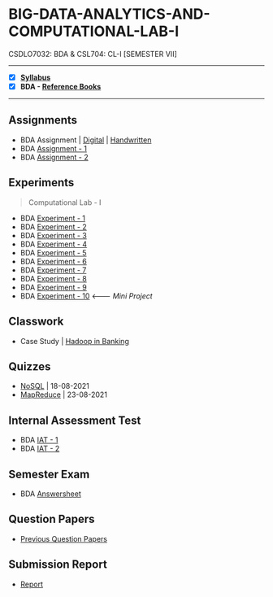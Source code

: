 # BIG-DATA-ANALYTICS-AND-COMPUTATIONAL-LAB-I
 CSDLO7032: BDA & CSL704: CL-I [SEMESTER VII]

---
 
 - [X] **[Syllabus](https://github.com/Amey-Thakur/BIG-DATA-ANALYTICS-AND-COMPUTATIONAL-LAB-I/blob/main/Syllabus/TE%20BE%20Comp%20Engg%20CBCGS%20Syllabus.pdf)**
 - [X] **BDA - [Reference Books](https://github.com/Amey-Thakur/BIG-DATA-ANALYTICS-AND-COMPUTATIONAL-LAB-I/tree/main/Reference%20Books)**

---

## Assignments
 - BDA Assignment | [Digital](https://github.com/Amey-Thakur/BIG-DATA-ANALYTICS-AND-COMPUTATIONAL-LAB-I/blob/main/Assignments/AMEY_B-50_BDA_Assignment_%5BDIGITAL%5D.pdf) | [Handwritten](https://github.com/Amey-Thakur/BIG-DATA-ANALYTICS-AND-COMPUTATIONAL-LAB-I/blob/main/Assignments/AMEY_B-50_BDA_Assignment_%5BHANDWRITTEN%5D.pdf)
 - BDA [Assignment - 1](https://github.com/Amey-Thakur/BIG-DATA-ANALYTICS-AND-COMPUTATIONAL-LAB-I/blob/main/Assignments/AMEY_B-50_BDA_ASSIGNMENT-1.pdf)
 - BDA [Assignment - 2](https://github.com/Amey-Thakur/BIG-DATA-ANALYTICS-AND-COMPUTATIONAL-LAB-I/blob/main/Assignments/AMEY_B-50_BDA_ASSIGNMENT-2.pdf)

## Experiments
 >Computational Lab - I

 - BDA [Experiment - 1](https://github.com/Amey-Thakur/BIG-DATA-ANALYTICS-AND-COMPUTATIONAL-LAB-I/blob/main/Experiments/BDA%20Experiment%20-%201/AMEY_B-50_BDA_EXPERIMENT-1.pdf)
 - BDA [Experiment - 2](https://github.com/Amey-Thakur/BIG-DATA-ANALYTICS-AND-COMPUTATIONAL-LAB-I/blob/main/Experiments/BDA%20Experiment%20-%202/AMEY_B-50_BDA_EXPERIMENT-2.pdf)
 - BDA [Experiment - 3](https://github.com/Amey-Thakur/BIG-DATA-ANALYTICS-AND-COMPUTATIONAL-LAB-I/blob/main/Experiments/BDA%20Experiment%20-%203/AMEY_B-50_BDA_EXPERIMENT-3.pdf)
 - BDA [Experiment - 4](https://github.com/Amey-Thakur/BIG-DATA-ANALYTICS-AND-COMPUTATIONAL-LAB-I/blob/main/Experiments/BDA%20Experiment%20-%204/AMEY_B-50_BDA_EXPERIMENT-4.pdf)
 - BDA [Experiment - 5](https://github.com/Amey-Thakur/BIG-DATA-ANALYTICS-AND-COMPUTATIONAL-LAB-I/blob/main/Experiments/BDA%20Experiment%20-%205/AMEY_B-50_BDA_EXPERIMENT-5.pdf)
 - BDA [Experiment - 6](https://github.com/Amey-Thakur/BIG-DATA-ANALYTICS-AND-COMPUTATIONAL-LAB-I/blob/main/Experiments/BDA%20Experiment%20-%206/AMEY_B-50_BDA_EXPERIMENT-6.pdf)
 - BDA [Experiment - 7](https://github.com/Amey-Thakur/BIG-DATA-ANALYTICS-AND-COMPUTATIONAL-LAB-I/blob/main/Experiments/BDA%20Experiment%20-%207/AMEY_B-50_BDA_EXPERIMENT-7.pdf)
 - BDA [Experiment - 8](https://github.com/Amey-Thakur/BIG-DATA-ANALYTICS-AND-COMPUTATIONAL-LAB-I/blob/main/Experiments/BDA%20Experiment%20-%208/AMEY_B-50_BDA_EXPERIMENT-8.pdf)
 - BDA [Experiment - 9](https://github.com/Amey-Thakur/BIG-DATA-ANALYTICS-AND-COMPUTATIONAL-LAB-I/blob/main/Experiments/BDA%20Experiment%20-%209/AMEY_B-50_BDA_EXPERIMENT-9.pdf)
 - BDA [Experiment - 10](https://github.com/Amey-Thakur/OPTIMIZING-STOCK-TRADING-STRATEGY-WITH-K-MEANS-CLUSTERING)          <--- _Mini Project_

## Classwork
 - Case Study | [Hadoop in Banking](https://github.com/Amey-Thakur/BIG-DATA-ANALYTICS-AND-COMPUTATIONAL-LAB-I/blob/main/Classwork/Case%20Study%20-%20Hadoop%20in%20Banking.pdf)

## Quizzes
 - [NoSQL](https://github.com/Amey-Thakur/BIG-DATA-ANALYTICS-AND-COMPUTATIONAL-LAB-I/blob/main/Quizzes/MCQ%20Test-NOSQL-18-08-2021.pdf) | 18-08-2021
 - [MapReduce](https://github.com/Amey-Thakur/BIG-DATA-ANALYTICS-AND-COMPUTATIONAL-LAB-I/blob/main/Quizzes/MCQ-LAB%20Test-MAPREDUCE(B)-23-08-2021.pdf) | 23-08-2021

## Internal Assessment Test
 - BDA [IAT - 1](https://github.com/Amey-Thakur/BIG-DATA-ANALYTICS-AND-COMPUTATIONAL-LAB-I/blob/main/Internal%20Assessment%20Test/AMEY_B-50_BDA_IAT-1.pdf)
 - BDA [IAT - 2](https://github.com/Amey-Thakur/BIG-DATA-ANALYTICS-AND-COMPUTATIONAL-LAB-I/blob/main/Internal%20Assessment%20Test/AMEY_B-50_BDA_IAT-2.pdf)

## Semester Exam
 - BDA [Answersheet](https://github.com/Amey-Thakur/BIG-DATA-ANALYTICS-AND-COMPUTATIONAL-LAB-I/blob/main/Semester%20Exam/AMEY_B-50_7278000_BDA.pdf)

## Question Papers
 - [Previous Question Papers](https://github.com/Amey-Thakur/ARTIFICIAL-INTELLIGENCE-AND-SOFT-COMPUTING-AND-ARTIFICIAL-INTELLIGENCE-AND-SOFT-COMPUTING-LAB/tree/main/Question%20Papers)

## Submission Report
 - [Report](https://github.com/Amey-Thakur/BIG-DATA-ANALYTICS-AND-COMPUTATIONAL-LAB-I/blob/main/Submission%20Report/BDA%20SUBMISSION%20SHEET.pdf)


